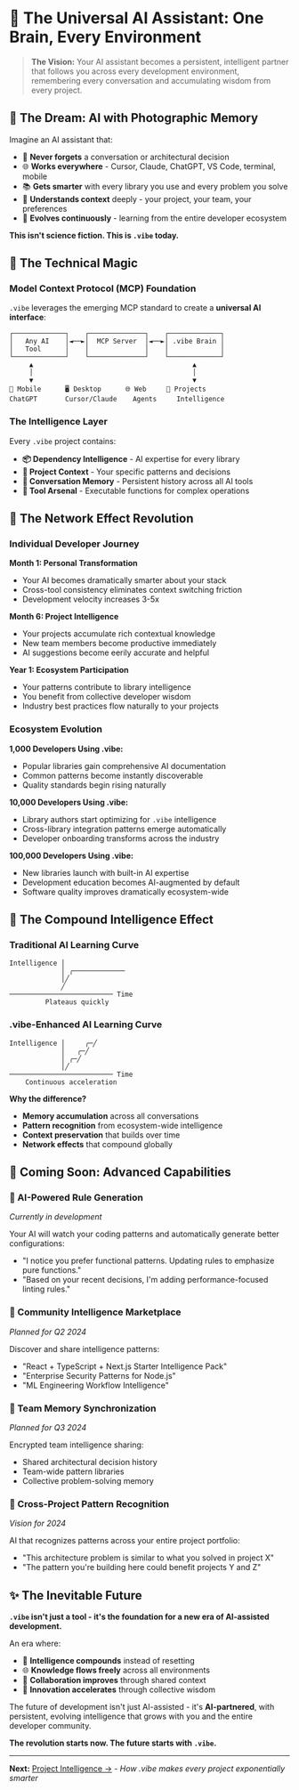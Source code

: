 # 🌟 The Universal AI Assistant: One Brain, Every Environment

> **The Vision:** Your AI assistant becomes a persistent, intelligent partner that follows you across every development environment, remembering every conversation and accumulating wisdom from every project.

## 🧠 The Dream: AI with Photographic Memory

Imagine an AI assistant that:

- 🎯 **Never forgets** a conversation or architectural decision
- 🌐 **Works everywhere** - Cursor, Claude, ChatGPT, VS Code, terminal, mobile
- 📚 **Gets smarter** with every library you use and every problem you solve
- 🤝 **Understands context** deeply - your project, your team, your preferences
- 🚀 **Evolves continuously** - learning from the entire developer ecosystem

**This isn't science fiction. This is `.vibe` today.**

## 🔮 The Technical Magic

### Model Context Protocol (MCP) Foundation

`.vibe` leverages the emerging MCP standard to create a **universal AI interface**:

```
┌─────────────┐    ┌──────────────┐    ┌─────────────┐
│   Any AI    │◄──►│  MCP Server  │◄──►│ .vibe Brain │
│   Tool      │    │              │    │             │
└─────────────┘    └──────────────┘    └─────────────┘
     ▲                                        ▲
     │                                        │
     ▼                                        ▼
📱 Mobile      🖥️ Desktop      🌐 Web     📁 Projects
ChatGPT       Cursor/Claude    Agents     Intelligence
```

### The Intelligence Layer

Every `.vibe` project contains:

- **📦 Dependency Intelligence** - AI expertise for every library
- **🎯 Project Context** - Your specific patterns and decisions
- **🧠 Conversation Memory** - Persistent history across all AI tools
- **🔧 Tool Arsenal** - Executable functions for complex operations

## 🌊 The Network Effect Revolution

### Individual Developer Journey

**Month 1: Personal Transformation**

- Your AI becomes dramatically smarter about your stack
- Cross-tool consistency eliminates context switching friction
- Development velocity increases 3-5x

**Month 6: Project Intelligence**

- Your projects accumulate rich contextual knowledge
- New team members become productive immediately
- AI suggestions become eerily accurate and helpful

**Year 1: Ecosystem Participation**

- Your patterns contribute to library intelligence
- You benefit from collective developer wisdom
- Industry best practices flow naturally to your projects

### Ecosystem Evolution

**1,000 Developers Using .vibe:**

- Popular libraries gain comprehensive AI documentation
- Common patterns become instantly discoverable
- Quality standards begin rising naturally

**10,000 Developers Using .vibe:**

- Library authors start optimizing for `.vibe` intelligence
- Cross-library integration patterns emerge automatically
- Developer onboarding transforms across the industry

**100,000 Developers Using .vibe:**

- New libraries launch with built-in AI expertise
- Development education becomes AI-augmented by default
- Software quality improves dramatically ecosystem-wide

## 🎯 The Compound Intelligence Effect

### Traditional AI Learning Curve

```
Intelligence │ 
             │ ╭─────────────
             │╱
             ╱
────────────────────────── Time
         Plateaus quickly
```

### .vibe-Enhanced AI Learning Curve

```
Intelligence │     ╭─╱
             │   ╭─╱
             │ ╭─╱
             │╱
────────────────────────── Time
    Continuous acceleration
```

**Why the difference?**

- **Memory accumulation** across all conversations
- **Pattern recognition** from ecosystem-wide intelligence
- **Context preservation** that builds over time
- **Network effects** that compound globally

## 🚀 Coming Soon: Advanced Capabilities

### 🤖 AI-Powered Rule Generation

_Currently in development_

Your AI will watch your coding patterns and automatically generate better configurations:

- "I notice you prefer functional patterns. Updating rules to emphasize pure functions."
- "Based on your recent decisions, I'm adding performance-focused linting rules."

### 🌟 Community Intelligence Marketplace

_Planned for Q2 2024_

Discover and share intelligence patterns:

- "React + TypeScript + Next.js Starter Intelligence Pack"
- "Enterprise Security Patterns for Node.js"
- "ML Engineering Workflow Intelligence"

### 🔗 Team Memory Synchronization

_Planned for Q3 2024_

Encrypted team intelligence sharing:

- Shared architectural decision history
- Team-wide pattern libraries
- Collective problem-solving memory

### 🧠 Cross-Project Pattern Recognition

_Vision for 2024_

AI that recognizes patterns across your entire project portfolio:

- "This architecture problem is similar to what you solved in project X"
- "The pattern you're building here could benefit projects Y and Z"

## ✨ The Inevitable Future

**`.vibe` isn't just a tool - it's the foundation for a new era of AI-assisted development.**

An era where:

- 🧠 **Intelligence compounds** instead of resetting
- 🌐 **Knowledge flows freely** across all environments
- 🤝 **Collaboration improves** through shared context
- 🚀 **Innovation accelerates** through collective wisdom

The future of development isn't just AI-assisted - it's **AI-partnered**, with persistent, evolving intelligence that grows with you and the entire developer community.

**The revolution starts now. The future starts with `.vibe`.**

---

**Next:** [Project Intelligence →](02-project-intelligence.md) - _How .vibe makes every project exponentially smarter_
